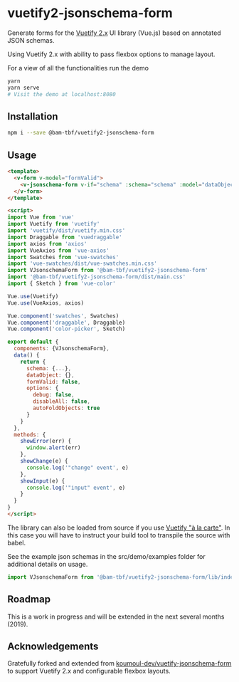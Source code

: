 # vuetify2-jsonschema-form

Generate forms for the [Vuetify 2.x](https://vuetifyjs.com/en/) UI library (Vue.js) based on annotated JSON schemas.

Using Vuetify 2.x with ability to pass flexbox options to manage layout.

For a view of all the functionalities run the demo

```bash
yarn
yarn serve
# Visit the demo at localhost:8080
```


## Installation

```bash
npm i --save @bam-tbf/vuetify2-jsonschema-form
```

## Usage

```html
<template>
  <v-form v-model="formValid">
    <v-jsonschema-form v-if="schema" :schema="schema" :model="dataObject" :options="options" @error="showError" @change="showChange" @input="showInput" />
  </v-form>
</template>

<script>
import Vue from 'vue'
import Vuetify from 'vuetify'
import 'vuetify/dist/vuetify.min.css'
import Draggable from 'vuedraggable'
import axios from 'axios'
import VueAxios from 'vue-axios'
import Swatches from 'vue-swatches'
import 'vue-swatches/dist/vue-swatches.min.css'
import VJsonschemaForm from '@bam-tbf/vuetify2-jsonschema-form'
import '@bam-tbf/vuetify2-jsonschema-form/dist/main.css'
import { Sketch } from 'vue-color'

Vue.use(Vuetify)
Vue.use(VueAxios, axios)

Vue.component('swatches', Swatches)
Vue.component('draggable', Draggable)
Vue.component('color-picker', Sketch)

export default {
  components: {VJsonschemaForm},
  data() {
    return {
      schema: {...},
      dataObject: {},
      formValid: false,
      options: {
        debug: false,
        disableAll: false,
        autoFoldObjects: true
      }
    }
  },
  methods: {
    showError(err) {
      window.alert(err)
    },
    showChange(e) {
      console.log('"change" event', e)
    },
    showInput(e) {
      console.log('"input" event', e)
    }
  }
}
</script>
```

The library can also be loaded from source if you use [Vuetify "à la carte"](https://vuetifyjs.com/en/framework/a-la-carte). In this case you will have to instruct your build tool to transpile the source with babel.

See the example json schemas in the src/demo/examples folder for additional details on usage.

```js
import VJsonschemaForm from '@bam-tbf/vuetify2-jsonschema-form/lib/index.vue'
```

## Roadmap

This is a work in progress and will be extended in the next several months (2019).


## Acknowledgements

Gratefully forked and extended from [koumoul-dev/vuetify-jsonschema-form](https://github.com/koumoul-dev/vuetify-jsonschema-form.git) to support Vuetify 2.x and configurable flexbox layouts.
